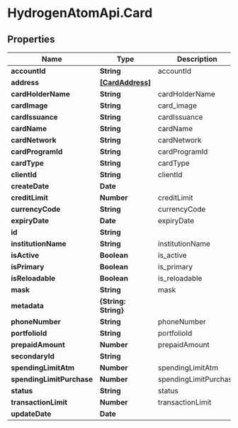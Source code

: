 # HydrogenAtomApi.Card

## Properties
Name | Type | Description | Notes
------------ | ------------- | ------------- | -------------
**accountId** | **String** | accountId | [optional] 
**address** | [**[CardAddress]**](CardAddress.md) |  | [optional] 
**cardHolderName** | **String** | cardHolderName | 
**cardImage** | **String** | card_image | [optional] 
**cardIssuance** | **String** | cardIssuance | 
**cardName** | **String** | cardName | 
**cardNetwork** | **String** | cardNetwork | [optional] 
**cardProgramId** | **String** | cardProgramId | [optional] 
**cardType** | **String** | cardType | 
**clientId** | **String** | clientId | 
**createDate** | **Date** |  | [optional] 
**creditLimit** | **Number** | creditLimit | [optional] 
**currencyCode** | **String** | currencyCode | 
**expiryDate** | **Date** | expiryDate | [optional] 
**id** | **String** |  | [optional] 
**institutionName** | **String** | institutionName | 
**isActive** | **Boolean** | is_active | [optional] 
**isPrimary** | **Boolean** | is_primary | [optional] 
**isReloadable** | **Boolean** | is_reloadable | [optional] 
**mask** | **String** | mask | [optional] 
**metadata** | **{String: String}** |  | [optional] 
**phoneNumber** | **String** | phoneNumber | [optional] 
**portfolioId** | **String** | portfolioId | [optional] 
**prepaidAmount** | **Number** | prepaidAmount | [optional] 
**secondaryId** | **String** |  | [optional] 
**spendingLimitAtm** | **Number** | spendingLimitAtm | [optional] 
**spendingLimitPurchase** | **Number** | spendingLimitPurchase | [optional] 
**status** | **String** | status | [optional] 
**transactionLimit** | **Number** | transactionLimit | [optional] 
**updateDate** | **Date** |  | [optional] 


